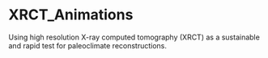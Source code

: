 # XRCT_Animations
Using high resolution X-ray computed tomography (XRCT) as a sustainable and rapid test for paleoclimate reconstructions.
